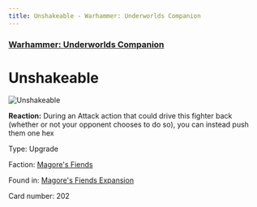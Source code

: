 ```yaml
---
title: Unshakeable - Warhammer: Underworlds Companion
---
```


### [Warhammer: Underworlds Companion](https://guidokessels.github.io/wh-underworlds)

  

# Unshakeable

![Unshakeable](https://warhammerunderworlds.com/wp-content/uploads/sites/6/2018/03/202_ENG.png)

<b>Reaction:</b> During an Attack action that could drive this fighter back (whether or not your opponent chooses to do so), you can instead push them one hex

Type: Upgrade

Faction: [Magore's Fiends](https://guidokessels.github.io/wh-underworlds/factions/magores-fiends)

Found in: [Magore's Fiends Expansion](https://guidokessels.github.io/wh-underworlds/locations/magores-fiends-expansion)

Card number: 202
